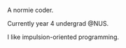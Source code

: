 <!DOCTYPE html>
<html>
    <body>
        <p>A normie coder.</p>
        <p>Currently year 4 undergrad @NUS.</p>
        <p>I like impulsion-oriented programming.</p>
    <body>   
</html>

<!--
###
<h2 align='center'>
  Hi there 👋 I'm Xiaoteng
</h2>

<p align='center'>
  A 3rd year Computer Science undergraduate @National University of Singapore
</p>

<p align='center'>
  <a href="https://www.linkedin.com/in/xiaoteng-lyu-a50597202/">
    <img src="https://img.shields.io/badge/linkedin-%230077B5.svg?&style=for-the-badge&logo=linkedin&logoColor=white" />
  </a>&nbsp;&nbsp;
  <a href="https://www.youtube.com/channel/UCWq1Qpyk7L_EO1mtoNhet8w/featured">
    <img src="https://img.shields.io/badge/YouTube-FF0000?style=for-the-badge&logo=youtube&logoColor=white" />
  </a>&nbsp;&nbsp;
</p>

<p align='center'>
  <a href="#"><img src="https://github-readme-stats.vercel.app/api?username=Rye-Catcher&theme=blue-green&show_icons=true&count_private=true" width="350"></a>
</p>

<p align='center'>
  :books: Tech Stacks<br/><br/>
  <img src="https://img.shields.io/badge/Java-ED8B00?style=for-the-badge&logo=java&logoColor=white" />
  <img src="https://img.shields.io/badge/C-00599C?style=for-the-badge&logo=c&logoColor=white" />
  <img src="https://img.shields.io/badge/C%2B%2B-00599C?style=for-the-badge&logo=c%2B%2B&logoColor=white" /> 
  </br>
  <img src="https://img.shields.io/badge/Haskell-5D4F85?style=for-the-badge&logo=haskell&logoColor=white" />
  <img src="https://img.shields.io/badge/Python-FFD43B?style=for-the-badge&logo=python&logoColor=blue" />
  <img src="https://img.shields.io/badge/firebase-ffca28?style=for-the-badge&logo=firebase&logoColor=black" />
  <img src="https://img.shields.io/badge/Node.js-339933?style=for-the-badge&logo=nodedotjs&logoColor=white" />
</p>

<p align='center'>
  :desktop_computer:	Working environment<br/><br/>
  <img src="https://img.shields.io/badge/mac%20os-000000?style=for-the-badge&logo=apple&logoColor=white" />
  <img src="https://img.shields.io/badge/windows-%230078D6.svg?&style=for-the-badge&logo=windows&logoColor=white" />
  <img src="https://img.shields.io/badge/Ubuntu-E95420?style=for-the-badge&logo=ubuntu&logoColor=white" /> </br>
  <img src="https://img.shields.io/badge/IntelliJIDEA-000000.svg?style=for-the-badge&logo=intellij-idea&logoColor=white" />
  <img src="https://img.shields.io/badge/PyCharm-000000.svg?&style=for-the-badge&logo=PyCharm&logoColor=white" />
  <img src="https://img.shields.io/badge/Notion-000000?style=for-the-badge&logo=notion&logoColor=white" />
  <img src="https://img.shields.io/badge/Visual_Studio_Code-0078D4?style=for-the-badge&logo=visual%20studio%20code&logoColor=white" />
  <img src="https://img.shields.io/badge/VIM-%2311AB00.svg?&style=for-the-badge&logo=vim&logoColor=white" />
</p>


<p align='center'>
  Trying to abuse ChatGPT atm, btw I am looking for an internship if you would be so kind </br>  
</p>



 
<p align='center'>
  <a href="#"><img src="https://badges.pufler.dev/visits/Rye-Catcher/Rye-Catcher"></a> 
</p>

A year 2 CS student who currently struggling finding a balance between writing an :symbols: interpreter, playing :hocho: Kenshi and making :musical_keyboard: music covers because I am a noob for these 3 things 


[![lxt's github stats](https://github-readme-stats.vercel.app/api?username=Rye-Catcher&theme=blue-green&show_icons=true&count_private=true)](https://github.com/anuraghazra/github-readme-stats)

-->
<!--
![我的练习情况](https://luogu.wao3.cn/api/practice?id=61382&dark_mode=true)
-->
<!--
**Rye-Catcher/Rye-Catcher** is a ✨ _special_ ✨ repository because its `README.md` (this file) appears on your GitHub profile.

Here are some ideas to get you started:

- 🔭 I’m currently working on ...
- 🌱 I’m currently learning ...
- 👯 I’m looking to collaborate on ...
- 🤔 I’m looking for help with ...
- 💬 Ask me about ...
- 📫 How to reach me: ...
- 😄 Pronouns: ...
- ⚡ Fun fact: ...
-->
